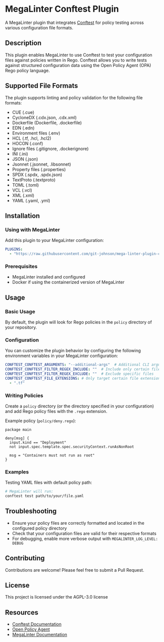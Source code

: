 # MegaLinter Conftest Plugin

A MegaLinter plugin that integrates [Conftest](https://www.conftest.dev/) for policy testing across various configuration file formats.

## Description

This plugin enables MegaLinter to use Conftest to test your configuration files against policies written in Rego. Conftest allows you to write tests against structured configuration data using the Open Policy Agent (OPA) Rego policy language.

## Supported File Formats

The plugin supports linting and policy validation for the following file formats:

- CUE (.cue)
- CycloneDX (.cdx.json, .cdx.xml)
- Dockerfile (Dockerfile, .dockerfile)
- EDN (.edn)
- Environment files (.env)
- HCL (.tf, .hcl, .hcl2)
- HOCON (.conf)
- Ignore files (.gitignore, .dockerignore)
- INI (.ini)
- JSON (.json)
- Jsonnet (.jsonnet, .libsonnet)
- Property files (.properties)
- SPDX (.spdx, .spdx.json)
- TextProto (.textproto)
- TOML (.toml)
- VCL (.vcl)
- XML (.xml)
- YAML (.yaml, .yml)

## Installation

### Using with MegaLinter

Add this plugin to your MegaLinter configuration:

```yaml
PLUGINS:
  - "https://raw.githubusercontent.com/git-johnson/mega-linter-plugin-conftest/main/conftest.megalinter-descriptor.yml"
```

### Prerequisites

- MegaLinter installed and configured
- Docker if using the containerized version of MegaLinter

## Usage

### Basic Usage

By default, the plugin will look for Rego policies in the `policy` directory of your repository.

### Configuration

You can customize the plugin behavior by configuring the following environment variables in your MegaLinter configuration:

```yaml
CONFTEST_CONFTEST_ARGUMENTS: "--additional-args"  # Additional CLI arguments for Conftest
CONFTEST_CONFTEST_FILTER_REGEX_INCLUDE: ""  # Include only certain files
CONFTEST_CONFTEST_FILTER_REGEX_EXCLUDE: ""  # Exclude specific files
CONFTEST_CONFTEST_FILE_EXTENSIONS: # Only target certain file extensions
  - ".tf"
```

### Writing Policies

Create a `policy` directory (or the directory specified in your configuration) and add Rego policy files with the `.rego` extension.

Example policy (`policy/deny.rego`):

```rego
package main

deny[msg] {
  input.kind == "Deployment"
  not input.spec.template.spec.securityContext.runAsNonRoot

  msg = "Containers must not run as root"
}
```

### Examples

Testing YAML files with default policy path:

```bash
# MegaLinter will run:
conftest test path/to/your/file.yaml
```

## Troubleshooting

- Ensure your policy files are correctly formatted and located in the configured policy directory
- Check that your configuration files are valid for their respective formats
- For debugging, enable more verbose output with `MEGALINTER_LOG_LEVEL: DEBUG`

## Contributing

Contributions are welcome! Please feel free to submit a Pull Request.

## License

This project is licensed under the AGPL-3.0 license

## Resources

- [Conftest Documentation](https://www.conftest.dev/)
- [Open Policy Agent](https://www.openpolicyagent.org/)
- [MegaLinter Documentation](https://megalinter.io/)
